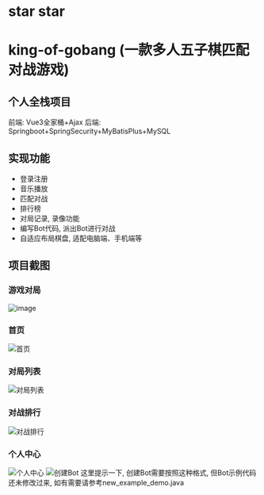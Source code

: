 # star star
# king-of-gobang (一款多人五子棋匹配对战游戏)

## 个人全栈项目

前端: Vue3全家桶+Ajax
后端: Springboot+SpringSecurity+MyBatisPlus+MySQL

## 实现功能

- 登录注册
- 音乐播放
- 匹配对战
- 排行榜
- 对局记录, 录像功能
- 编写Bot代码, 派出Bot进行对战
- 自适应布局棋盘, 适配电脑端、手机端等

## 项目截图
### 游戏对局
![image](https://github.com/hongk-bb/king-of-gobang/assets/110291262/5f357369-0df3-4cc6-a737-927f8f28e8ca)
### 首页
![首页](https://github.com/hongk-bb/king-of-gobang/assets/110291262/56329372-27dd-4f64-8918-01c3a016e49e)
### 对局列表
![对局列表](https://github.com/hongk-bb/king-of-gobang/assets/110291262/ddab89c2-ea1e-4d6f-9e18-5c757757ca3a)
### 对战排行
![对战排行](https://github.com/hongk-bb/king-of-gobang/assets/110291262/0dfe09bf-0b99-4b71-b4cc-dfffcd84de72)
### 个人中心
![个人中心](https://github.com/hongk-bb/king-of-gobang/assets/110291262/760d0ef2-24c5-4e37-a063-b4eab093b87b)
![创建Bot](https://github.com/hongk-bb/king-of-gobang/assets/110291262/1ba3759e-a3e6-4637-8e70-e1d026121a4b)
这里提示一下, 创建Bot需要按照这种格式, 但Bot示例代码还未修改过来, 如有需要请参考new_example_demo.java

